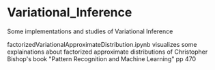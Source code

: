 # Variational_Inference
Some implementations and studies of Variational Inference

factorizedVariationalApproximateDistribution.ipynb visualizes some explainations about factorized approximate distributions of Christopher Bishop's book "Pattern Recognition and Machine Learning" pp 470
